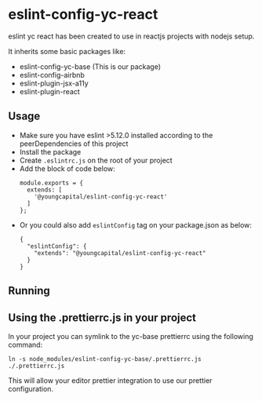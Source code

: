 # eslint-config-yc-react

eslint yc react has been created to use in reactjs projects with nodejs setup.

It inherits some basic packages like:
- eslint-config-yc-base (This is our package)
- eslint-config-airbnb
- eslint-plugin-jsx-a11y
- eslint-plugin-react

## Usage

- Make sure you have eslint >5.12.0 installed according to the peerDependencies of this project
- Install the package
- Create `.eslintrc.js` on the root of your project
- Add the block of code below:
  ```
  module.exports = {
    extends: [
      '@youngcapital/eslint-config-yc-react'
    ]
  };
  ```
- Or you could also add `eslintConfig` tag on your package.json as below:
  ```
  {
    "eslintConfig": {
      "extends": "@youngcapital/eslint-config-yc-react"
    }
  }
  ```

## Running

## Using the .prettierrc.js in your project

In your project you can symlink to the yc-base prettierrc using the following command:

```ln -s node_modules/eslint-config-yc-base/.prettierrc.js ./.prettierrc.js```

This will allow your editor prettier integration to use our prettier configuration.
